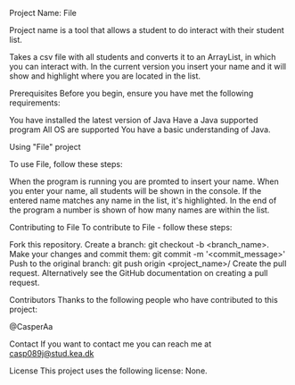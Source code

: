 Project Name: File

Project name is a tool that allows a student to do interact with their student list.

Takes a csv file with all students and converts it to an ArrayList, in which you can interact with. 
In the current version you insert your name and it will show and highlight where you are located in the list.

Prerequisites
Before you begin, ensure you have met the following requirements:

You have installed the latest version of Java
Have a Java supported program
All OS are supported
You have a basic understanding of Java.

Using "File" project

To use File, follow these steps:

When the program is running you are promted to insert your name. When you enter your name, all students will be shown in the console. 
If the entered name matches any name in the list, it's highlighted.
In the end of the program a number is shown of how many names are within the list.

Contributing to File
To contribute to File - follow these steps:

Fork this repository.
Create a branch: git checkout -b <branch_name>.
Make your changes and commit them: git commit -m '<commit_message>'
Push to the original branch: git push origin <project_name>/<location>
Create the pull request.
Alternatively see the GitHub documentation on creating a pull request.

Contributors
Thanks to the following people who have contributed to this project:

@CasperAa


Contact
If you want to contact me you can reach me at casp089j@stud.kea.dk

License
This project uses the following license: None.
